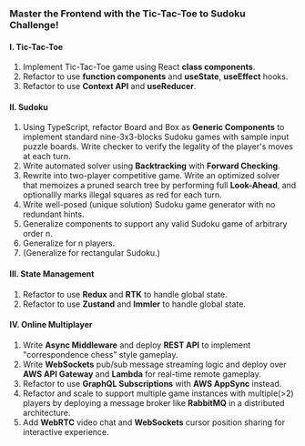 ### Master the Frontend with the Tic-Tac-Toe to Sudoku Challenge!
#### I. Tic-Tac-Toe
  1. Implement Tic-Tac-Toe game using React **class components**.
  2. Refactor to use **function components** and **useState**, **useEffect** hooks.
  3. Refactor to use **Context API** and **useReducer**.
#### II. Sudoku
  1. Using TypeScript, refactor Board and Box as **Generic Components** to implement standard nine-3x3-blocks Sudoku games with sample input puzzle boards. Write checker to verify the legality of the player's moves at each turn.
  2. Write automated solver using **Backtracking** with **Forward Checking**.
  3. Rewrite into two-player competitive game. Write an optimized solver that memoizes a pruned search tree by performing full **Look-Ahead**, and optionallly marks illegal squares as red for each turn.
  4. Write well-posed (unique solution) Sudoku game generator with no redundant hints.
  5. Generalize components to support any valid Sudoku game of arbitrary order n.
  6. Generalize for n players.
  7. (Generalize for rectangular Sudoku.)
#### III. State Management
  1. Refactor to use **Redux** and **RTK** to handle global state.
  2. Refactor to use **Zustand** and **Immler** to handle global state.
#### IV. Online Multiplayer
  1. Write **Async Middleware** and deploy **REST API** to implement "correspondence chess" style gameplay.
  3. Write **WebSockets** pub/sub message streaming logic and deploy over **AWS API Gateway** and **Lambda** for real-time remote gameplay.
  3. Refactor to use **GraphQL Subscriptions** with **AWS AppSync** instead.
  4. Refactor and scale to support multiple game instances with multiple(>2) players by deploying a message broker like **RabbitMQ** in a distributed architecture. 
  5. Add **WebRTC** video chat and **WebSockets** cursor position sharing for interactive experience. 
